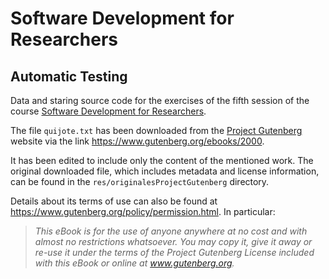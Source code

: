 # Software Development for Researchers

## Automatic Testing

Data and staring source code for the exercises of the fifth session of the 
course [Software Development for Researchers](https://moodle.unizar.es/add/course/view.php?id=134531).

The file ``quijote.txt`` has been downloaded from the
[Project Gutenberg](https://www.gutenberg.org/) website via the link https://www.gutenberg.org/ebooks/2000.

It has been edited to include only the content of the mentioned work.
The original downloaded file, which includes metadata and license information,
can be found in the ``res/originalesProjectGutenberg`` directory.

Details about its terms of use can also be found at
https://www.gutenberg.org/policy/permission.html.
In particular:

> _This eBook is for the use of anyone anywhere at no cost and with
> almost no restrictions whatsoever. You may copy it, give it away or
> re-use it under the terms of the Project Gutenberg License included
> with this eBook or online at www.gutenberg.org._ 

